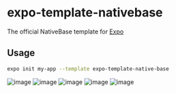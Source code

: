 # expo-template-nativebase

The official NativeBase template for [Expo](https://docs.expo.io/)

## Usage

```sh
expo init my-app --template expo-template-native-base
```

![image](https://user-images.githubusercontent.com/82178869/143789246-ca374012-dc75-4ecc-80b1-edd823bd2508.png)
![image](https://user-images.githubusercontent.com/82178869/143789254-21ad97a1-b162-41f8-9df8-7a213c0ce96a.png)
![image](https://user-images.githubusercontent.com/82178869/143789264-9d01879e-d6fa-4130-bb00-c0291dc9ff9b.png)
![image](https://user-images.githubusercontent.com/82178869/143789270-d7107f6c-08f3-4b7d-b5ff-efdfbd3f2070.png)
![image](https://user-images.githubusercontent.com/82178869/143789242-ec67c477-61b2-4bf7-a952-6b59222baf43.png)
